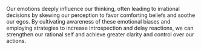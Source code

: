 Our emotions deeply influence our thinking, often leading to irrational decisions by skewing our perception to favor comforting beliefs and soothe our egos. By cultivating awareness of these emotional biases and employing strategies to increase introspection and delay reactions, we can strengthen our rational self and achieve greater clarity and control over our actions.
